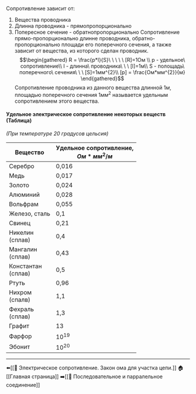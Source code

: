Сопротивление зависит от:
1. Вещества проводника
2. Длинна проводника - прямопропорционально
3. Попересное сечение - обратнопропорционально
Сопротивление прямо-пропорционально длинне проводника, обратно-пропорционально площади его поперечного сечения, а также зависит от вещества, из которого сделан проводник.
$$\begin{gathered}
R = \frac{p*l}{S}\ \ \ \ \ [R]=1Ом \\
p -  удельное\ сопротивление\\
l - длинна\ проводника\ \ \ [l]=1м\\
S - полощадь\ поперечного\ сечения\ \ \ [S]=1мм^{2}\\
[p] = \frac{Ом*мм^{2}}{м}
\end{gathered}$$
Сопротивление проводника из данного вещества длинной $1м$, площадью поперечного сечения $1мм^{2}$ называется удельным сопротивлением этого вещества.
#### Удельное электрическое сопротивление некоторых веществ (Таблица)
*(При температуре 20 градусов цельсия)*

| Вещество              | Удельное сопротивление,<br>$Ом*мм^{2}/м$ |
| --------------------- | ---------------------------------------- |
| Серебро               | 0,016                                    |
| Медь                  | 0,017                                    |
| Золото                | 0,024                                    |
| Алюминий              | 0,028                                    |
| Вольфрам              | 0,055                                    |
| Железо, сталь         | 0,1                                      |
| Свинец                | 0,21                                     |
| Никелин<br>(сплав)    | 0,4                                      |
| Мангалин<br>(сплав)   | 0,43                                     |
| Константан<br>(сплав) | 0,5                                      |
| Ртуть                 | 0,96                                     |
| Нихром<br>(спалв)     | 1,1                                      |
| Фехраль<br>(сплав)    | 1,3                                      |
| Графит                | 13                                       |
| Фарфор                | $10^{19}$                                |
| Эбонит                | $10^{20}$                                |

---
⬅️[[📒 Электрическое сопротивление. Закон ома для участка цепи.]]
🏠[[Главная страница]]
➡️[[📒 Последовательное и парралельное соединение]]